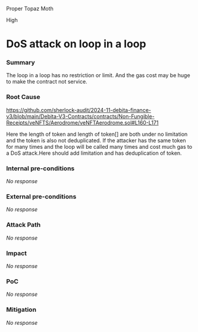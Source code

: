 Proper Topaz Moth

High

# DoS attack on loop in a loop

### Summary

The loop in a loop has no restriction or limit. And the gas cost may be huge to make the contract not service.

### Root Cause

https://github.com/sherlock-audit/2024-11-debita-finance-v3/blob/main/Debita-V3-Contracts/contracts/Non-Fungible-Receipts/veNFTS/Aerodrome/veNFTAerodrome.sol#L160-L171

Here the length of token and length of token[] are both under no limitation and the token is also not deduplicated. If the attacker has the same token for many times and the loop will be called many times and cost much gas to a DoS attack.Here should add limitation and has deduplication of token.


### Internal pre-conditions

_No response_

### External pre-conditions

_No response_

### Attack Path

_No response_

### Impact

_No response_

### PoC

_No response_

### Mitigation

_No response_
